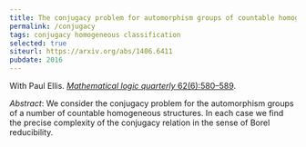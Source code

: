 ```yaml
---
title: The conjugacy problem for automorphism groups of countable homogeneous structures
permalink: /conjugacy
tags: conjugacy homogeneous classification
selected: true
siteurl: https://arxiv.org/abs/1406.6411
pubdate: 2016
---
```


With Paul Ellis. [*Mathematical logic quarterly* 62(6):580–589](https://dx.doi.org/10.1002/malq.201500004).<!--more-->

*Abstract*: We consider the conjugacy problem for the automorphism groups of a number of countable homogeneous structures. In each case we find the precise complexity of the conjugacy relation in the sense of Borel reducibility.
